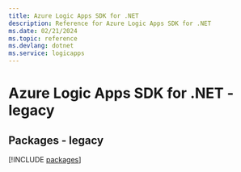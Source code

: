 ```yaml
---
title: Azure Logic Apps SDK for .NET
description: Reference for Azure Logic Apps SDK for .NET
ms.date: 02/21/2024
ms.topic: reference
ms.devlang: dotnet
ms.service: logicapps
---
```

# Azure Logic Apps SDK for .NET - legacy
## Packages - legacy
[!INCLUDE [packages](logic-apps-index.md)]
